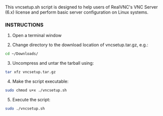 This vncsetup.sh script is designed to help users of RealVNC's VNC Server (6.x) license and perform basic server configuration on Linux systems.

### INSTRUCTIONS

1.  Open a terminal window

2.  Change directory to the download location of vncsetup.tar.gz, e.g.:
```sh
cd ~/Downloads/
```
3.  Uncompress and untar the tarball using:
```sh
tar xfz vncsetup.tar.gz
```
4.  Make the script executable:
```sh
sudo chmod u+x ./vncsetup.sh
```
5.  Execute the script:
```sh
sudo ./vncsetup.sh
```
